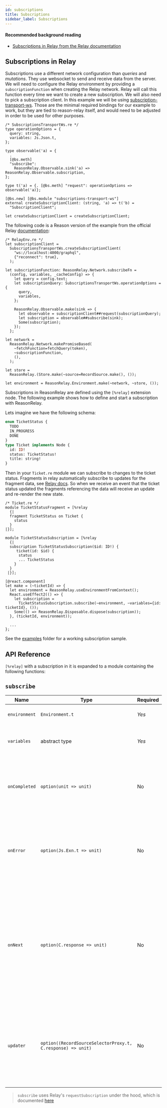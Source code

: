 ```yaml
---
id: subscriptions
title: Subscriptions
sidebar_label: Subscriptions
---
```


#### Recommended background reading

- [Subscriptions in Relay from the Relay documentation](https://relay.dev/docs/en/subscriptions)

## Subscriptions in Relay

Subscriptions use a different network configuration than _queries_ and _mutations_. They use websocket to send and receive data from the server. We will need to configure the Relay environment by providing a `subscriptionFunction` when creating the Relay network. Relay will call this function every time we want to create a new subscription. We will also need to pick a subscription client. In this example we will be using [subscription-transport-ws](https://github.com/apollographql/subscriptions-transport-ws). Those are the minimal required bindings for our example to work, but they are tied to reason-relay itself, and would need to be adjusted in order to be used for other purposes.

```reason
/* SubscriptionsTransportWs.re */
type operationOptions = {
  query: string,
  variables: Js.Json.t,
};

type observable('a) = {
  .
  [@bs.meth]
  "subscribe":
    ReasonRelay.Observable.sink('a) => ReasonRelay.Observable.subscription,
};

type t('a) = {. [@bs.meth] "request": operationOptions => observable('a)};

[@bs.new] [@bs.module "subscriptions-transport-ws"]
external createSubscriptionClient: (string, 'a) => t('b) =
  "SubscriptionClient";

let createSubscriptionClient = createSubscriptionClient;
```

The following code is a Reason version of the example from the official Relay [documentation](https://relay.dev/docs/en/subscriptions#configure-network):

```reason
/* RelayEnv.re */
let subscriptionClient =
  SubscriptionsTransportWs.createSubscriptionClient(
    "ws://localhost:4000/graphql",
    {"reconnect": true},
  );

let subscriptionFunction: ReasonRelay.Network.subscribeFn =
  (config, variables, _cacheConfig) => {
    let query = config.text;
    let subscriptionQuery: SubscriptionsTransportWs.operationOptions = {
      query,
      variables,
    };

    ReasonRelay.Observable.make(sink => {
      let observable = subscriptionClient##request(subscriptionQuery);
      let subscription = observable##subscribe(sink);
      Some(subscription);
    });
  };

let network =
  ReasonRelay.Network.makePromiseBased(
    ~fetchFunction=fetchQuery(token),
    ~subscriptionFunction,
    (),
  );

let store =
  ReasonRelay.(Store.make(~source=RecordSource.make(), ());

let environment = ReasonRelay.Environment.make(~network, ~store, ());
```

Subscriptions in ReasonRelay are defined using the `[%relay]` extension node. The following example shows how to define and start a subscription with ReasonRelay.

Lets imagine we have the following schema:

```graphql
enum TicketStatus {
  TODO
  IN_PROGRESS
  DONE
}
type Ticket implements Node {
  id: ID!
  status: TicketStatus!
  title: string!
}
```

Then in your `Ticket.re` module we can subscribe to changes to the ticket status. Fragments in relay automatically subscribe to updates for the fragment data, see [Relay docs](https://relay.dev/docs/en/experimental/a-guided-tour-of-relay#fragments). So when we receive an event that the ticket status updated the fragments referencing the data will receive an update and re-render the new state.

```reason
/* Ticket.re */
module TicketStatusFragment = [%relay
  {|
  fragment TicketStatus on Ticket {
    status
  }
|}];

module TicketStatusSubscription = [%relay
  {|
  subscription TicketStatusSubscription($id: ID!) {
     ticket(id: $id) {
      status
      ... TicketStatus
    }
  }
 |}];

[@react.component]
let make = (~ticketId) => {
  let environment = ReasonRelay.useEnvironmentFromContext();
  React.useEffect2(() => {
    let subscription =
      TicketStatusSubscription.subscribe(~environment, ~variables={id: ticketId}, ());
    Some(() => ReasonRelay.Disposable.dispose(subscription));
  }, (ticketId, environment));

  ...
};
```

See the [examples](https://github.com/zth/reason-relay/tree/master/example) folder for a working subscription sample.

## API Reference

`[%relay]` with a subscription in it is expanded to a module containing the following functions:

## `subscribe`

| Name          | Type                                                        | Required | Notes                                                                                                                                                                                   |
| ------------- | ----------------------------------------------------------- | -------- | --------------------------------------------------------------------------------------------------------------------------------------------------------------------------------------- |
| `environment` | `Environment.t`                                             | _Yes_    | Instantiated relay environment                                                                                                                                                          |
| `variables`   | abstract type                                               | _Yes_    | Variables derived from the GraphQL operation                                                                                                                                            |
| `onCompleted` | `option(unit => unit)`                                      | No       | A callback function executed when the subscription is closed by the peer without error                                                                                                  |
| `onError`     | `option(Js.Exn.t => unit)`                                  | No       | A callback function executed when Relay or the server encounters an error processing the subscription                                                                                   |
| `onNext`      | `option(C.response => unit)`                                | No       | A callback function executed each time a response is received from the server, with the raw GraphQL response payload. `C.response` is the response data requested in the graphql query. |
| `updater`     | `option((RecordSourceSelectorProxy.t, C.response) => unit)` | No       | An optional function that can supply custom logic for updating the in-memory Relay store based on the server response                                                                   |

> `subscribe` uses Relay's `requestSubscription` under the hood, which is documented [here](https://relay.dev/docs/en/subscriptions)
